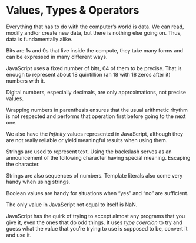 # Values, Types & Operators

Everything that has to do with the computer’s world is data. We can read, modify and/or create new data, but there is nothing else going on. Thus, data is fundamentally alike.

Bits are 1s and 0s that live inside the compute, they take many forms and can be expressed in many different ways.

JavaScript uses a fixed number of bits, 64 of them to be precise. That is enough to represent about 18 quintillion (an 18 with 18 zeros after it) numbers with it.

Digital numbers, especially decimals, are only approximations, not precise values.

Wrapping numbers in parenthesis ensures that the usual arithmetic rhythm is not respected and performs that operation first before going to the next one.

We also have the _Infinity_ values represented in JavaScript, although they are not really reliable or yield meaningful results when using them.

Strings are used to represent text. Using the backslash serves as an announcement of the following character having special meaning. Escaping the character.

Strings are also sequences of numbers. Template literals also come very handy when using strings.

Boolean values are handy for situations when “yes” and “no” are sufficient.

The only value in JavaScript not equal to itself is NaN.

JavaScript has the quirk of trying to accept almost any programs that you give it, even the ones that do odd things. It uses _type coercion_ to try and guess what the value that you’re trying to use is supposed to be, convert it and use it.
